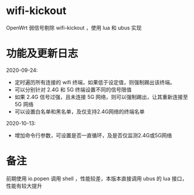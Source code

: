 # wifi-kickout
OpenWrt 弱信号剔除 wifi-kickout ，使用 lua 和 ubus 实现

# 功能及更新日志
2020-09-24:
* 定时遍历所有连接的 wifi 终端，如果低于设定值，则强制踢出该终端。
* 可以分别针对 2.4G 和 5G 终端设置不同的信号限值
* 如果 2.4G 信号过强，且未连接 5G 网络，则可以强制踢出，让其重新连接至 5G 网络
* 可以设置白名单和黑名单，及仅支持2.4G网络的终端名单

2020-10-13:
* 增加命令行参数，可设置是否一直循环，及是否仅监测2.4G或5G网络

# 备注
前期使用 io.popen 调用 shell ，性能较差，本版本直接调用 ubus 的 lua 接口，性能有较大提升
